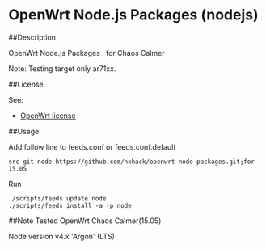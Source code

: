 # OpenWrt Node.js Packages (nodejs)

##Description

OpenWrt Node.js Packages : for Chaos Calmer

Note: Testing target only ar71xx.

##License

See:
- [OpenWrt license](http://wiki.openwrt.org/about/license)

##Usage

Add follow line to feeds.conf or feeds.conf.default
```
src-git node https://github.com/nxhack/openwrt-node-packages.git;for-15.05
```

Run
```
./scripts/feeds update node
./scripts/feeds install -a -p node
```

##Note
Tested OpenWrt Chaos Calmer(15.05)

Node version v4.x 'Argon' (LTS)
